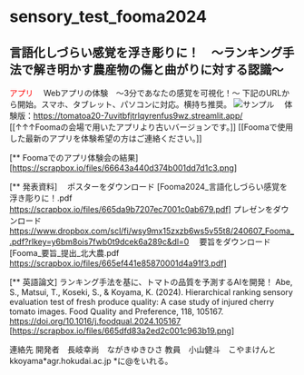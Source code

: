 # sensory_test_fooma2024


## 言語化しづらい感覚を浮き彫りに！　〜ランキング手法で解き明かす農産物の傷と曲がりに対する認識〜
<span style="color: red; ">アプリ</span>
　Webアプリの体験　〜3分であなたの感覚を可視化！〜
下記のURLから開始。スマホ、タブレット、パソコンに対応。横持ち推奨。
<img src="[http://i.imgur.com/Jjwsc.jpg](https://scrapbox.io/files/666050421ddb42001c10f025.png)" alt="サンプル" title="サンプル">
　体験版：https://tomatoa20-7uvitbfjtrlqyrenfus9wz.streamlit.app/
[[↑↑↑Foomaの会場で用いたアプリより古いバージョンです。]]
[[Foomaで使用した最新のアプリを体験希望の方はご連絡ください。]]

[** Foomaでのアプリ体験会の結果]
[https://scrapbox.io/files/66643a440d374b001dd7d1c3.png]

[** 発表資料]
　ポスターをダウンロード
[Fooma2024_言語化しづらい感覚を浮き彫りに！.pdf https://scrapbox.io/files/665da9b7207ec7001c0ab679.pdf]
 プレゼンをダウンロード
https://www.dropbox.com/scl/fi/wsy9mx15zxzb6ws5v55t8/240607_Fooma_.pdf?rlkey=y6bm8ois7fwb0t9dcek6a289c&dl=0
　要旨をダウンロード
[Fooma_要旨_提出_北大農.pdf https://scrapbox.io/files/665ef441e85870001d4a91f3.pdf]

[** 英語論文]
 ランキング手法を基に、トマトの品質を予測するAIを開発！
Abe, S., Matsui, T., Koseki, S., & Koyama, K. (2024). Hierarchical ranking sensory evaluation test of fresh produce quality: A case study of injured cherry tomato images. Food Quality and Preference, 118, 105167.
https://doi.org/10.1016/j.foodqual.2024.105167
[https://scrapbox.io/files/665dfd83a2ed2c001c963b19.png]


連絡先
開発者　長岐幸尚　ながきゆきひさ
教員　小山健斗　こやまけんと
kkoyama*agr.hokudai.ac.jp
*に@をいれる。
